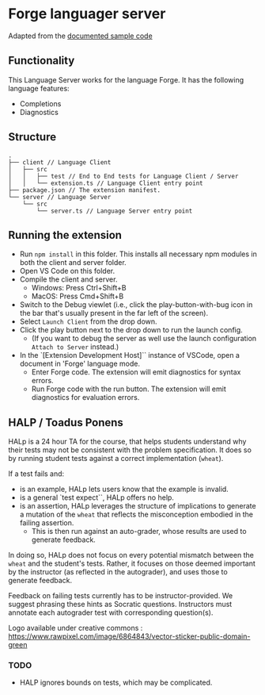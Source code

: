 # Forge languager server 

Adapted from the [documented sample code](https://code.visualstudio.com/api/language-extensions/language-server-extension-guide)

## Functionality

This Language Server works for the language Forge. It has the following language features:
- Completions
- Diagnostics 

## Structure

```
.
├── client // Language Client
│   ├── src
│   │   ├── test // End to End tests for Language Client / Server
│   │   └── extension.ts // Language Client entry point
├── package.json // The extension manifest.
└── server // Language Server
    └── src
        └── server.ts // Language Server entry point
```

## Running the extension

- Run `npm install` in this folder. This installs all necessary npm modules in both the client and server folder.
- Open VS Code on this folder.
- Compile the client and server.
  - Windows: Press Ctrl+Shift+B
  - MacOS: Press Cmd+Shift+B
- Switch to the Debug viewlet (i.e., click the play-button-with-bug icon in the bar that's usually present in the far left of the screen).
- Select `Launch Client` from the drop down.
- Click the play button next to the drop down to run the launch config.
  - (If you want to debug the server as well use the launch configuration `Attach to Server` instead.)
- In the `[Extension Development Host]`` instance of VSCode, open a document in 'Forge' language mode.
  - Enter Forge code. The extension will emit diagnostics for syntax errors.
  - Run Forge code with the run button. The extension will emit diagnostics for evaluation errors.


## HALP / Toadus Ponens

HALp is a 24 hour TA for the course, that helps students understand why their tests may not be consistent with the problem specification. It does so by running student tests against a correct implementation (`wheat`).

If a test fails and:

-  is an example, HALp lets users know that the example is invalid.
-  is a general `test expect``, HALp offers no help.
-  is an assertion, HALp leverages the structure of implications to generate a mutation of the `wheat` that reflects the misconception embodied in the failing assertion. 
   -  This is then run against an auto-grader, whose results are used to generate feedback.

In doing so, HALp does not focus on every potential mismatch between the `wheat` and the student's tests. Rather, it focuses on those deemed important by the instructor (as reflected in the autograder), and uses those to generate feedback.

Feedback on failing tests currently has to be instructor-provided. We suggest phrasing these hints as Socratic questions. Instructors must annotate each autograder test with corresponding question(s).

Logo available under creative commons : https://www.rawpixel.com/image/6864843/vector-sticker-public-domain-green

### TODO

- HALP ignores bounds on tests, which may be complicated.
  